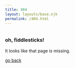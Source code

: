 ```yaml
---
title: 404
layout: layouts/base.njk
permalink: /404.html
---
```


<section>
  <img src="" alt="" />
  <h3>oh, fiddlesticks!</h3>
  <p>It looks like that page is missing.</p>
  <a href="" class="cta cta-bright">go back</a>
  </section>
